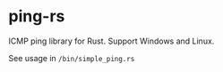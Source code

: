 # ping-rs

ICMP ping library for Rust. Support Windows and Linux.

See usage in `/bin/simple_ping.rs`